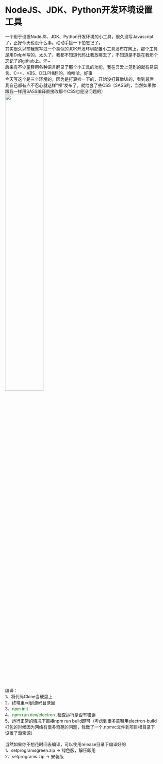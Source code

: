 # NodeJS、JDK、Python开发环境设置工具<br>
一个用于设置NodeJS、JDK、Python开发环境的小工具，很久没写Javascript了，正好今天也没什么事，动动手捡一下怕忘记了。<br>
其实很久以前我就写过一个类似的JDK开发环境配置小工具发布在网上，那个工具是用Delphi写的，太久了，我都不知道代码让我放哪去了，不知道是不是在我那个忘记了的github上。汗~<br>
后来有不少童鞋用各种语言翻录了那个小工具的功能，我在吾爱上见到的就有易语言、C++、VBS、DELPHI翻的，哈哈哈，好事<br>
今天写这个是三个环境的，因为是打算捡一下的，开始没打算做UI的，看到最后我自己都有点不忍心就这样“裸”发布了，就给套了些CSS（SASS的，当然如果你跟我一样用SASS编译直接改那个CSS也是没问题的）<br>
<img src="https://repository-images.githubusercontent.com/307140448/c6b45a00-1721-11eb-9fe6-54d1f78643b7" width="50%" height="50%">
<br>编译：<br>
1、将代码Clone当硬盘上<br>
2、终端里cd到源码目录里<br>
3、<font color=#008000>npm init</font><br>
4、<font color=#008000>npm run dev/electron .</font>检查运行是否有错误<br>
5、运行正常的情况下直接npm run build即可（考虑到很多童鞋用electron-build打包的时候因为网络有很多奇葩的问题，我做了一个.npmrc文件到项目根目录下设置了淘宝源）<br>
<br>
当然如果你不想花时间去编译，可以使用release目录下编译好的<br>
1、setprogramsgreen.zip  ->  绿色版，解压即用<br>
2、setprograms.zip -> 安装版<br>
